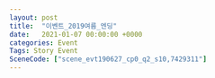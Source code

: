 ```yaml
---
layout: post
title:  "이벤트_2019여름_엔딩"
date:   2021-01-07 00:00:00 +0000
categories: Event
Tags: Story Event
SceneCode: ["scene_evt190627_cp0_q2_s10,7429311"]
---
```

